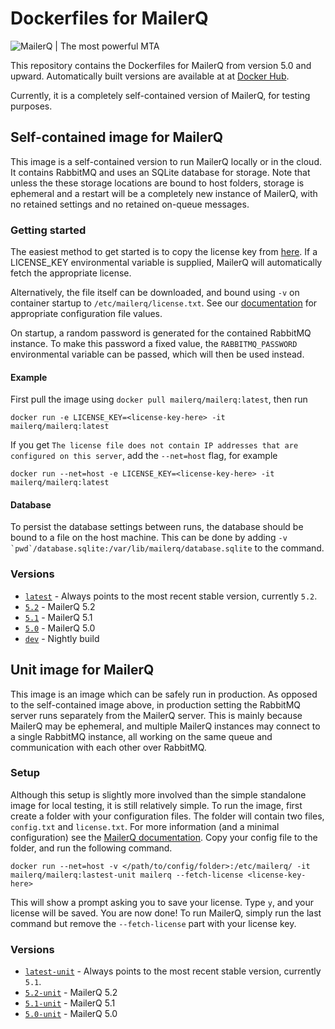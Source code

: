 # Dockerfiles for MailerQ
![MailerQ | The most powerful MTA](https://media.copernica.com/logos/mailerq-logo.svg "MailerQ | The most powerful MTA")

This repository contains the Dockerfiles for MailerQ from version 5.0 and upward. Automatically built versions are available at at [Docker Hub](https://hub.docker.com/r/mailerq/mailerq/). 

Currently, it is a completely self-contained version of MailerQ, for testing purposes.

## Self-contained image for MailerQ
This image is a self-contained version to run MailerQ locally or in the cloud. It contains RabbitMQ and uses an SQLite database for storage. Note that unless the these storage locations are bound to host folders, storage is ephemeral and a restart will be a completely new instance of MailerQ, with no retained settings and no retained on-queue messages.

### Getting started
The easiest method to get started is to copy the license key from [here](https://www.mailerq.com/product/license/trial). If a LICENSE_KEY environmental variable is supplied, MailerQ will automatically fetch the appropriate license. 

Alternatively, the file itself can be downloaded, and bound using `-v` on container startup to `/etc/mailerq/license.txt`. See our [documentation](https://www.mailerq.com/documentation/5.1/configuration) for appropriate configuration file values. 

On startup, a random password is generated for the contained RabbitMQ instance. To make this password a fixed value, the `RABBITMQ_PASSWORD` environmental variable can be passed, which will then be used instead.

#### Example
First pull the image using `docker pull mailerq/mailerq:latest`, then run 
```
docker run -e LICENSE_KEY=<license-key-here> -it mailerq/mailerq:latest
```

If you get `The license file does not contain IP addresses that are configured on this server`, add the `--net=host` flag, for example
```
docker run --net=host -e LICENSE_KEY=<license-key-here> -it mailerq/mailerq:latest
```

#### Database
To persist the database settings between runs, the database should be bound to a file on the host machine. This can be done by adding ```-v `pwd`/database.sqlite:/var/lib/mailerq/database.sqlite``` to the command.

### Versions
- [`latest`](https://github.com/CopernicaMarketingSoftware/mailerq-docker/blob/master/5.2/standalone/Dockerfile) - Always points to the most recent stable version, currently `5.2`.
- [`5.2`](https://github.com/CopernicaMarketingSoftware/mailerq-docker/blob/master/5.2/standalone/Dockerfile) - MailerQ 5.2
- [`5.1`](https://github.com/CopernicaMarketingSoftware/mailerq-docker/blob/master/5.1/standalone/Dockerfile) - MailerQ 5.1
- [`5.0`](https://github.com/CopernicaMarketingSoftware/mailerq-docker/blob/master/5.0/standalone/Dockerfile) - MailerQ 5.0
- [`dev`](https://github.com/CopernicaMarketingSoftware/mailerq-docker/blob/master/dev/Dockerfile) - Nightly build

## Unit image for MailerQ
This image is an image which can be safely run in production. As opposed to the self-contained image above, in production setting the RabbitMQ server runs separately from the MailerQ server. This is mainly because MailerQ may be ephemeral, and multiple MailerQ instances may connect to a single RabbitMQ instance, all working on the same queue and communication with each other over RabbitMQ. 

### Setup 
Although this setup is slightly more involved than the simple standalone image for local testing, it is still relatively simple. To run the image, first create a folder with your configuration files. The folder will contain two files, `config.txt` and `license.txt`. For more information (and a minimal configuration) see the [MailerQ documentation](https://www.mailerq.com/documentation/5.1/configuration). Copy your config file to the folder, and run the following command.

```
docker run --net=host -v </path/to/config/folder>:/etc/mailerq/ -it mailerq/mailerq:lastest-unit mailerq --fetch-license <license-key-here>
```

This will show a prompt asking you to save your license. Type `y`, and your license will be saved. You are now done! To run MailerQ, simply run the last command but remove the `--fetch-license` part with your license key. 

### Versions
- [`latest-unit`](https://github.com/CopernicaMarketingSoftware/mailerq-docker/blob/master/5.1/unit/Dockerfile) - Always points to the most recent stable version, currently `5.1`.
- [`5.2-unit`](https://github.com/CopernicaMarketingSoftware/mailerq-docker/blob/master/5.2/unit/Dockerfile) - MailerQ 5.2
- [`5.1-unit`](https://github.com/CopernicaMarketingSoftware/mailerq-docker/blob/master/5.1/unit/Dockerfile) - MailerQ 5.1
- [`5.0-unit`](https://github.com/CopernicaMarketingSoftware/mailerq-docker/blob/master/5.0/unit/Dockerfile) - MailerQ 5.0
